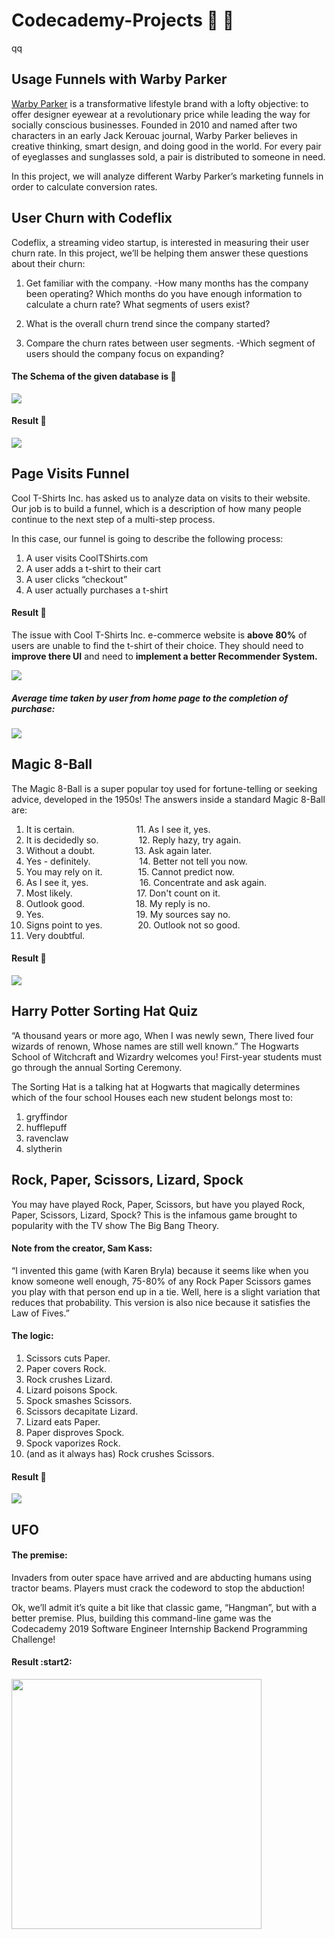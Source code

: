 # Codecademy-Projects :beginner: :100:
qq
## Usage Funnels with Warby Parker
[Warby Parker](https://www.warbyparker.com/) is a transformative lifestyle brand with a lofty objective: to offer designer eyewear at a revolutionary price while leading the way for socially conscious businesses. Founded in 2010 and named after two characters in an early Jack Kerouac journal, Warby Parker believes in creative thinking, smart design, and doing good in the world. For every pair of eyeglasses and sunglasses sold, a pair is distributed to someone in need.

In this project, we will analyze different Warby Parker’s marketing funnels in order to calculate conversion rates.

## User Churn with Codeflix
Codeflix, a streaming video startup, is interested in measuring their user churn rate. In this project, we’ll be helping them answer these questions about their churn:

1. Get familiar with the company.
  -How many months has the company been operating? Which months do you have enough information to calculate a churn rate?
What segments of users exist? <br>

2. What is the overall churn trend since the company started?

3. Compare the churn rates between user segments.
  -Which segment of users should the company focus on expanding?
#### The Schema of the given database is :pencil:
<img src = "https://github.com/Sachindrck/Codecademy-Projects/blob/master/project_codeflix/schema.PNG"><br>
#### Result :star2:
<img src = "https://github.com/Sachindrck/Codecademy-Projects/blob/master/project_codeflix/result.PNG">

## Page Visits Funnel
Cool T-Shirts Inc. has asked us to analyze data on visits to their website. Our job is to build a funnel, which is a description of how many people continue to the next step of a multi-step process.

In this case, our funnel is going to describe the following process:
1. A user visits CoolTShirts.com
2. A user adds a t-shirt to their cart
3. A user clicks “checkout”
4. A user actually purchases a t-shirt

#### Result :star2:
The issue with Cool T-Shirts Inc. e-commerce website is **above 80%** of users are unable to find the t-shirt of their choice. They should need to **improve there UI** and need to **implement a better Recommender System.**

<img src = "https://github.com/Sachindrck/Codecademy-Projects/blob/master/e-commerce%20website%20funnel/result.PNG">

##### Average time taken by user from home page to the completion of purchase:

<img src = "https://github.com/Sachindrck/Codecademy-Projects/blob/master/e-commerce%20website%20funnel/time_to_pur.PNG">

## Magic 8-Ball

The Magic 8-Ball is a super popular toy used for fortune-telling or seeking advice, developed in the 1950s! 
The answers inside a standard Magic 8-Ball are:

1. It is certain. &emsp;&emsp;&emsp;&emsp;&emsp;&emsp;&ensp; 11. As I see it, yes.
2. It is decidedly so. &emsp;&emsp;&emsp;&emsp; 12. Reply hazy, try again.
3. Without a doubt. &emsp;&emsp;&emsp;&emsp; 13. Ask again later.
4. Yes - definitely. &emsp;&emsp;&emsp;&emsp;&emsp; 14. Better not tell you now.
5. You may rely on it. &emsp;&emsp;&emsp;&ensp; 15. Cannot predict now.
6. As I see it, yes. &emsp;&emsp;&emsp;&emsp;&emsp;&nbsp; 16. Concentrate and ask again.
7. Most likely. &emsp;&emsp;&emsp;&emsp;&emsp;&emsp;&ensp;&nbsp; 17. Don't count on it.
8. Outlook good. &emsp;&emsp;&emsp;&emsp;&emsp;&nbsp; 18. My reply is no.
9. Yes.  &emsp;&emsp;&emsp;&emsp;&emsp;&emsp;&emsp;&emsp;&emsp;&ensp;&ensp; 19. My sources say no.
10. Signs point to yes. &emsp;&emsp;&emsp;&ensp; 20. Outlook not so good.
21. Very doubtful.

#### Result :star2:
<img src = "https://github.com/Sachindrck/Codecademy-Projects/blob/master/magic_8_ball/magic8ball.PNG">


## Harry Potter Sorting Hat Quiz
“A thousand years or more ago,
When I was newly sewn,
There lived four wizards of renown,
Whose names are still well known.”
The Hogwarts School of Witchcraft and Wizardry welcomes you! First-year students must go through the annual Sorting Ceremony.

The Sorting Hat is a talking hat at Hogwarts that magically determines which of the four school Houses each new student belongs most to:
1. gryffindor
2. hufflepuff
3. ravenclaw
4. slytherin


## Rock, Paper, Scissors, Lizard, Spock
You may have played Rock, Paper, Scissors, but have you played Rock, Paper, Scissors, Lizard, Spock? This is the infamous game brought to popularity with the TV show The Big Bang Theory.
#### Note from the creator, Sam Kass:
“I invented this game (with Karen Bryla) because it seems like when you know someone well enough, 75-80% of any Rock Paper Scissors games you play with that person end up in a tie. Well, here is a slight variation that reduces that probability. This version is also nice because it satisfies the Law of Fives.”

#### The logic:

1. Scissors cuts Paper.
2. Paper covers Rock.
3. Rock crushes Lizard.
4. Lizard poisons Spock.
5. Spock smashes Scissors.
6. Scissors decapitate Lizard.
7. Lizard eats Paper.
8. Paper disproves Spock.
9. Spock vaporizes Rock.
10. (and as it always has) Rock crushes Scissors.

#### Result :star2:

<img src = "https://github.com/Sachindrck/Codecademy-Projects/blob/master/RockPSLS/rpsls.PNG">

## UFO

#### The premise:

Invaders from outer space have arrived and are abducting humans using tractor beams. Players must crack the codeword to stop the abduction!

Ok, we’ll admit it’s quite a bit like that classic game, “Hangman”, but with a better premise. Plus, building this command-line game was the Codecademy 2019 Software Engineer Internship Backend Programming Challenge!

#### Result :start2:

<img src = "https://github.com/Sachindrck/Codecademy-Projects/blob/master/ufo/result_ufo.PNG" height = "400px">
